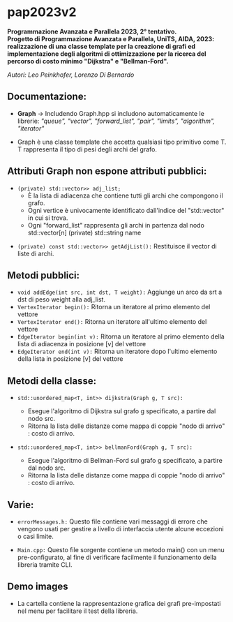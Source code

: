 <h1>pap2023v2</h1>

**Programmazione Avanzata e Parallela 2023, 2° tentativo.<br> Progetto di Programmazione Avanzata e Parallela, UniTS, AIDA, 2023: realizzazione di una classe template per la creazione di grafi ed implementazione degli algoritmi di ottimizzazione per la ricerca del percorso di costo minimo "Dijkstra" e "Bellman-Ford".**

*Autori: Leo Peinkhofer, Lorenzo Di Bernardo*

**<h2>Documentazione:</h2>**<ul> <li>**Graph** -> Includendo Graph.hpp si includono automaticamente le librerie: *"queue", "vector", "forward_list", "pair", "limits", "algorithm", "iterator"</li>*

<li>Graph è una classe template che accetta qualsiasi tipo primitivo come T. T rappresenta il tipo di pesi degli archi del grafo.</li></ul>

**<h2>Attributi Graph non espone attributi pubblici:</h2>**

<ul><li><code>(private) std::vector<std::forward_list<std::pair<int, T>>> adj_list;</code>
<ul><li>È la lista di adiacenza che contiene tutti gli archi che compongono il grafo.</li> <li>Ogni vertice è univocamente identificato dall'indice del "std::vector" in cui si trova.</li> <li>Ogni "forward_list" rappresenta gli archi in partenza dal nodo std::vector[n] (private) std::string name</li></ul></ul>

  <ul><li><code>(private) const std::vector<std::forward_list<std::pair<int, T>>> getAdjList():</code> Restituisce il vector di liste di archi.</li></ul>
  
**<h2>Metodi pubblici:**</h2>

  <ul>
    <li><code>void addEdge(int src, int dst, T weight):</code> Aggiunge un arco da srt a dst di peso weight alla adj_list.</li>
    <li><code>VertexIterator begin():</code> Ritorna un iteratore al primo elemento del vettore</li>
    <li><code>VertexIterator end():</code> Ritorna un iteratore all'ultimo elemento del vettore</li>
    <li><code>EdgeIterator begin(int v):</code> Ritorna un iteratore al primo elemento della lista di adiacenza in posizione [v] del vettore</li>
    <li><code>EdgeIterator end(int v):</code> Ritorna un iteratore dopo l'ultimo elemento della lista in posizione [v] del vettore </li>
    </ul>

**<h2>Metodi della classe:**</h2><ul><li> 
`std::unordered_map<T, int>> dijkstra(Graph g, T src):` 
<ul><li>Esegue l'algoritmo di Dijkstra sul grafo g specificato, a partire dal nodo src.</li> 
<li>Ritorna la lista delle distanze come mappa di coppie "nodo di arrivo" : costo di arrivo.</ul></ul></li><ul><li>
  
  `std::unordered_map<T, int>> bellmanFord(Graph g, T src):`
 
<ul><li>Esegue l'algoritmo di Bellman-Ford sul grafo g specificato, a partire dal nodo src.</li><li>Ritorna la lista delle distanze come mappa di coppie "nodo di arrivo" : costo di arrivo.</li></ul></ul>

**<h2>Varie:</h2>**<ul><li> 
  <code>errorMessages.h:</code> Questo file contiene vari messaggi di errore che vengono usati per gestire a livello di interfaccia utente alcune eccezioni o casi limite.</li>
  <li><code>Main.cpp:</code> Questo file sorgente contiene un metodo main() con un menu pre-configurato, al fine di verificare facilmente il funzionamento della libreria tramite CLI.</li></ul>

**<h2>Demo images**</h2><ul><li> 
  La cartella contiene la rappresentazione grafica dei grafi pre-impostati nel menu per facilitare il test della libreria.</ul></li>
